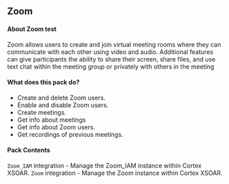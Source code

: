Zoom
---
#### About Zoom test
Zoom allows users to create and join virtual meeting rooms where they can communicate with each other using video and audio. Additional features can give participants the ability to share their screen, share files, and use text chat within the meeting group or privately with others in the meeting

#### What does this pack do?
- Create and delete Zoom users.
- Enable and disable Zoom users.
- Create meetings.
- Get info about meetings
- Get info about Zoom users.
- Get recordings of previous meetings.


#### Pack Contents
`Zoom_IAM` integration - Manage the Zoom_IAM instance within Cortex XSOAR.
`Zoom` integration - Manage the Zoom instance within Cortex XSOAR.
